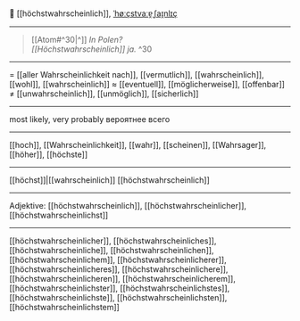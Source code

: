 🤔 [[höchstwahrscheinlich]], [ˈhøːçstvaːɐ̯ˌʃaɪ̯nlɪç](https://youglish.com/pronounce/höchstwahrscheinlich/german)

---
> [[Atom#^30|^]] *In Polen?*  
> *[[Höchstwahrscheinlich]] ja.* ^30

---
= [[aller Wahrscheinlichkeit nach]], [[vermutlich]], [[wahrscheinlich]], [[wohl]], [[wahrscheinlich]]
≈ [[eventuell]], [[möglicherweise]], [[offenbar]]
≠ [[unwahrscheinlich]], [[unmöglich]], [[sicherlich]]

---
most likely, very probably
вероятнее всего

---
[[hoch]], [[Wahrscheinlichkeit]], [[wahr]], [[scheinen]], [[Wahrsager]], [[höher]], [[höchste]]

---
[[höchst]]|[[wahrscheinlich]]
[[höchstwahrscheinlich]]


---
Adjektive: [[höchstwahrscheinlich]], [[höchstwahrscheinlicher]], [[höchstwahrscheinlichst]]

---
[[höchstwahrscheinlicher]], [[höchstwahrscheinliches]], [[höchstwahrscheinliche]], [[höchstwahrscheinlichen]], [[höchstwahrscheinlichem]], [[höchstwahrscheinlicherer]], [[höchstwahrscheinlicheres]], [[höchstwahrscheinlichere]], [[höchstwahrscheinlicheren]], [[höchstwahrscheinlicherem]], [[höchstwahrscheinlichster]], [[höchstwahrscheinlichstes]], [[höchstwahrscheinlichste]], [[höchstwahrscheinlichsten]], [[höchstwahrscheinlichstem]]